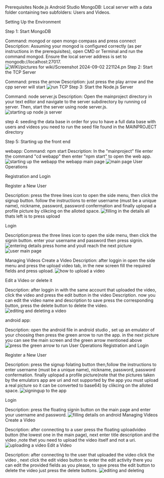 Prerequisites
Node.js
Android Studio
MongoDB: Local server with a data folder containing two subfolders: Users and Videos.

Setting Up the Environment

Step 1: Start MongoDB

Command: mongod or open mongo compass and press connect
Description: Assuming your mongod is configured correctly (as per instructions in the prerequisites), open CMD or Terminal and run the command mongod. Ensure the local server address is set to mongodb://localhost:27017.
 ![WIKI/pictures for wiki/Screenshot 2024-09-02 221124.pn](https://github.com/Nadav1542/MainProject/blob/ex04-with-wiki/WIKI/pictures%20for%20wiki/Screenshot%202024-09-02%20221113.png)
Step 2: Start the TCP Server

Command: press the arrow
Description: just press the play arrow and the cpp server will start
![run TCP](https://github.com/Nadav1542/MainProject/blob/2bb1a7e0721ae59059cbf82869cc1f5ce45462d2/WIKI/pictures%20for%20wiki/Screenshot%202024-09-02%20220940.png)
Step 3: Start the Node.js Server

Command: node server.js
Description: Open the mainproject directory in your text editor and navigate to the server subdirectory by running cd server. Then, start the server using node server.js.
![starting up node js server](https://github.com/Nadav1542/MainProject/blob/2bb1a7e0721ae59059cbf82869cc1f5ce45462d2/WIKI/pictures%20for%20wiki/Screenshot%202024-09-02%20221310.png)

step 4: seeding the data base
in order for you to have a full data base with users and videos you need to run the seed file found in the MAINPROJECT directory

Step 5: Starting up the front end

webapp:
Command: npm start 
Description: In the "mainproject" file enter the command "cd webapp" then enter "npm start" to open the web app.
![starting up the webapp](https://github.com/Nadav1542/MainProject/blob/2bb1a7e0721ae59059cbf82869cc1f5ce45462d2/WIKI/pictures%20for%20wiki/Screenshot%202024-09-02%20221332.png)
the webapp main page 
![main page](https://github.com/Nadav1542/MainProject/blob/2bb1a7e0721ae59059cbf82869cc1f5ce45462d2/WIKI/pictures%20for%20wiki/Screenshot%202024-09-02%20221359.png)
User Operations

Registration and Login

Register a New User

Description: press the three lines icon to open the side menu, then click the signup button.
follow the instructions to enter username (must be a unique name), nickname, password, password confermation and finally uplopad a profile picture by clikcing on the alloted space.
![filling in the details](https://github.com/Nadav1542/MainProject/blob/2bb1a7e0721ae59059cbf82869cc1f5ce45462d2/WIKI/pictures%20for%20wiki/Screenshot%202024-09-02%20221436.png)
all thats left is to press upload

Login

Description:press the three lines icon to open the side menu, then click the signin button.
enter your username and password then press signin.
![entering details](https://github.com/Nadav1542/MainProject/blob/2bb1a7e0721ae59059cbf82869cc1f5ce45462d2/WIKI/pictures%20for%20wiki/Screenshot%202024-09-02%20221616.png)
press home and youll reach the next picture
![user main page](https://github.com/Nadav1542/MainProject/blob/2bb1a7e0721ae59059cbf82869cc1f5ce45462d2/WIKI/pictures%20for%20wiki/Screenshot%202024-09-02%20221626.png)

Managing Videos
Create a Video
Description: after loggin in open the side menu and press the upload video tab, in the new screen fill the required fields and press upload.
![how to upload a video](https://github.com/Nadav1542/MainProject/blob/2bb1a7e0721ae59059cbf82869cc1f5ce45462d2/WIKI/pictures%20for%20wiki/Screenshot%202024-09-02%20221803.png)

Edit a Video or delete it

Description: after loggin in with the same account that uploaded the video, click the video and press the edit button in the video Description.
now you can edit the video name and description to save press the corresponding button, press the delete button to delete the video.
![editing and deleting a video](https://github.com/Nadav1542/MainProject/blob/2bb1a7e0721ae59059cbf82869cc1f5ce45462d2/WIKI/pictures%20for%20wiki/Screenshot%202024-09-02%20221850.png)


android app:

Description: open the android file in android studio , set up an emulator of your choosing then press the green arrow to run the app.
in the next picture you can see the main screen and the green arrow mentioned above
![press the green arrow to run](https://github.com/Nadav1542/MainProject/blob/2bb1a7e0721ae59059cbf82869cc1f5ce45462d2/WIKI/pictures%20for%20wiki/Screenshot%202024-09-03%20023740.png)
User Operations
Registration and Login

Register a New User

Description: press the signup folating button then,follow the instructions to enter username (must be a unique name), nickname, password, password confermation.
finally uplopad a profile picture(note that the pictures taken by the emulators app are uri and not supported by the app you must upload a real picture so it can be converted to base64) by clikcing on the alloted space.
![signingup to the app](https://github.com/Nadav1542/MainProject/blob/2bb1a7e0721ae59059cbf82869cc1f5ce45462d2/WIKI/pictures%20for%20wiki/7c8530a1-5815-4929-abec-959224efcc7d.jpg)


Login

Description: press the floating signin button on the main page and enter your username and password.
![filling details on android](https://github.com/Nadav1542/MainProject/blob/feccfb464a2aa1bb9e4a7c326328da85aa96afa6/WIKI/pictures%20for%20wiki/44bb922b-01a9-46e5-aa00-6b29e5e07cff.jpg)
Managing Videos
Create a Video

Description: after connecting to a user press the floating  uploadvideo button (the lowest one in the main page), next enter title description and the video ,note thet you need to upload the video itself and not a uri.
![uploading a video](https://github.com/Nadav1542/MainProject/blob/2bb1a7e0721ae59059cbf82869cc1f5ce45462d2/WIKI/pictures%20for%20wiki/f140c1ee-4880-439a-8f00-647407fc6e22.jpg)
Edit a Video

Description: after connecting to the user that uploaded the video click the video , next click the edit video button to enter the edit activity there you can edit the provided fields as you please, to save press the edit button to delete the video just press the delete buttons.
![editing and deleting](https://github.com/Nadav1542/MainProject/blob/2bb1a7e0721ae59059cbf82869cc1f5ce45462d2/WIKI/pictures%20for%20wiki/c1fed451-0ec8-4779-ab8d-d1ab0b1c4dfd.jpg)


